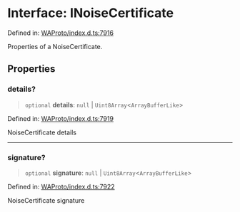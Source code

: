 # Interface: INoiseCertificate

Defined in: [WAProto/index.d.ts:7916](https://github.com/Fokusdotid/bail/blob/82f46c566476ac566bfd781dede14412fcdfb787/WAProto/index.d.ts#L7916)

Properties of a NoiseCertificate.

## Properties

### details?

> `optional` **details**: `null` \| `Uint8Array`\<`ArrayBufferLike`\>

Defined in: [WAProto/index.d.ts:7919](https://github.com/Fokusdotid/bail/blob/82f46c566476ac566bfd781dede14412fcdfb787/WAProto/index.d.ts#L7919)

NoiseCertificate details

***

### signature?

> `optional` **signature**: `null` \| `Uint8Array`\<`ArrayBufferLike`\>

Defined in: [WAProto/index.d.ts:7922](https://github.com/Fokusdotid/bail/blob/82f46c566476ac566bfd781dede14412fcdfb787/WAProto/index.d.ts#L7922)

NoiseCertificate signature
